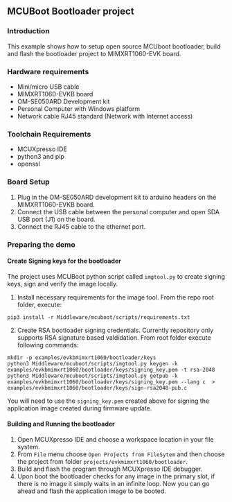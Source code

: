## MCUBoot Bootloader project

### Introduction

This example shows how to setup open source MCUboot bootloader, build and flash the bootloader project to MIMXRT1060-EVK board.


### Hardware requirements

- Mini/micro USB cable
- MIMXRT1060-EVKB board
- OM-SE050ARD Development kit
- Personal Computer with Windows platform
- Network cable RJ45 standard (Network with Internet access)

### Toolchain Requirements

- MCUXpresso IDE
- python3 and pip
- openssl

### Board Setup

1. Plug in the OM-SE050ARD development kit to arduino headers on the MIMXRT1060-EVKB board.
3. Connect the USB cable between the personal computer and open SDA USB port (J1) on the board.
2. Connect the RJ45 cable to the ethernet port.


### Preparing the demo


#### Create Signing keys for the bootloader

The project uses MCUBoot python script called `imgtool.py` to create signing keys, sign and verify the image locally.

1. Install necessary requirements for the image tool. From the repo root folder, execute:
```
pip3 install -r Middleware/mcuboot/scripts/requirements.txt
```
2. Create RSA bootloader signing credentials. Currently repository only supports RSA signature based valdidation. From root folder execute following commands:
```
mkdir -p examples/evkbmimxrt1060/bootloader/keys
python3 Middleware/mcuboot/scripts/imgtool.py keygen -k examples/evkbmimxrt1060/bootloader/keys/signing_key.pem -t rsa-2048
python3 Middleware/mcuboot/scripts/imgtool.py getpub -k examples/evkbmimxrt1060/bootloader/keys/signing_key.pem --lang c  > examples/evkbmimxrt1060/bootloader/keys/sign-rsa2048-pub.c
```
You will need to use the `signing_key.pem` created above for signing the application image created during firmware update.

#### Building and Running the bootloader

1. Open MCUXpresso IDE and choose a workspace location in your file system.
2. From `File` menu choose `Open Projects from FileSytem` and then choose the project from folder `projects/evkmimxrt1060/bootloader`.
3. Build and flash the program through MCUXpresso IDE debugger.
4. Upon boot the bootloader checks for any image in the primary slot, if there is no image it simply waits in an infinite loop. Now you can go ahead and flash the application image to be booted. 
